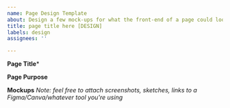 ```yaml
---
name: Page Design Template
about: Design a few mock-ups for what the front-end of a page could look like
title: page title here [DESIGN]
labels: design
assignees: ''

---
```


**Page Title***

**Page Purpose**

**Mockups**
_Note: feel free to attach screenshots, sketches, links to a Figma/Canva/whatever tool you're using_
